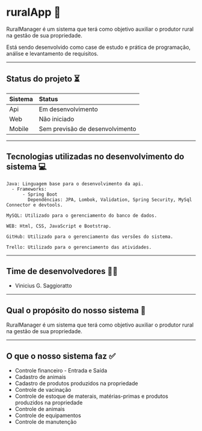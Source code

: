 # ruralApp :tractor:
RuralManager é um sistema que terá como objetivo auxiliar o produtor rural na gestão de sua propriedade.

Está sendo desenvolvido como case de estudo e prática de programação, análise e levantamento de requisitos.

--------
## Status do projeto :hourglass_flowing_sand:
Sistema  | Status
:--------|:---------------------------------------
Api      | Em desenvolvimento
Web      | Não iniciado
Mobile   | Sem previsão de desenvolvimento

--------
## Tecnologias utilizadas no desenvolvimento do sistema :computer:

```
Java: Linguagem base para o desenvolvimento da api.
  - Frameworks:
      - Spring Boot
        Dependências: JPA, Lombok, Validation, Spring Security, MySql Connector e devtools.
```
```
MySQL: Utilizado para o gerenciamento do banco de dados.
```
```
WEB: Html, CSS, JavaScript e Bootstrap.
```
```
GitHub: Utilizado para o gerenciamento das versões do sistema.
```
```
Trello: Utilizado para o gerenciamento das atividades.
```
--------

## Time de desenvolvedores :mage_man:
* Vinicius G. Saggioratto
--------

## Qual o propósito do nosso sistema :handshake:
RuralManager é um sistema que terá como objetivo auxiliar o produtor rural na gestão de sua propriedade.

--------
## O que o nosso sistema faz :white_check_mark:
* Controle financeiro - Entrada e Saída
* Cadastro de animais
* Cadastro de produtos produzidos na propriedade
* Controle de vacinação
* Controle de estoque de materais, matérias-primas e produtos produzidos na propriedade
* Controle de animais
* Controle de equipamentos
* Controle de manutenção
